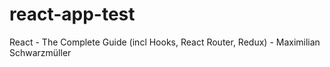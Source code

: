 # react-app-test
React - The Complete Guide (incl Hooks, React Router, Redux) - Maximilian Schwarzmüller
